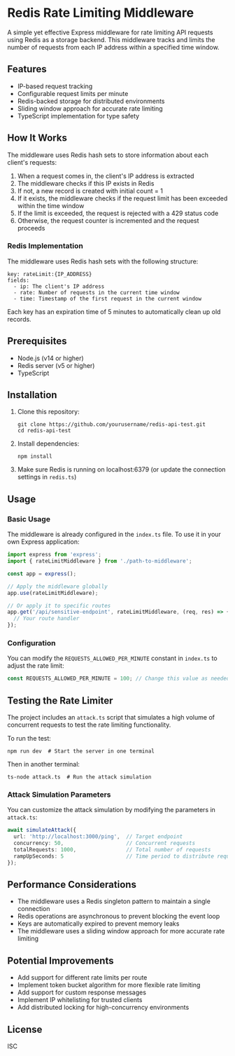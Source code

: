 # Redis Rate Limiting Middleware

A simple yet effective Express middleware for rate limiting API requests using Redis as a storage backend. This middleware tracks and limits the number of requests from each IP address within a specified time window.

## Features

- IP-based request tracking
- Configurable request limits per minute
- Redis-backed storage for distributed environments
- Sliding window approach for accurate rate limiting
- TypeScript implementation for type safety

## How It Works

The middleware uses Redis hash sets to store information about each client's requests:

1. When a request comes in, the client's IP address is extracted
2. The middleware checks if this IP exists in Redis
3. If not, a new record is created with initial count = 1
4. If it exists, the middleware checks if the request limit has been exceeded within the time window
5. If the limit is exceeded, the request is rejected with a 429 status code
6. Otherwise, the request counter is incremented and the request proceeds

### Redis Implementation

The middleware uses Redis hash sets with the following structure:

```
key: rateLimit:{IP_ADDRESS}
fields:
  - ip: The client's IP address
  - rate: Number of requests in the current time window
  - time: Timestamp of the first request in the current window
```

Each key has an expiration time of 5 minutes to automatically clean up old records.

## Prerequisites

- Node.js (v14 or higher)
- Redis server (v5 or higher)
- TypeScript

## Installation

1. Clone this repository:
   ```
   git clone https://github.com/yourusername/redis-api-test.git
   cd redis-api-test
   ```

2. Install dependencies:
   ```
   npm install
   ```

3. Make sure Redis is running on localhost:6379 (or update the connection settings in `redis.ts`)

## Usage

### Basic Usage

The middleware is already configured in the `index.ts` file. To use it in your own Express application:

```typescript
import express from 'express';
import { rateLimitMiddleware } from './path-to-middleware';

const app = express();

// Apply the middleware globally
app.use(rateLimitMiddleware);

// Or apply it to specific routes
app.get('/api/sensitive-endpoint', rateLimitMiddleware, (req, res) => {
  // Your route handler
});
```

### Configuration

You can modify the `REQUESTS_ALLOWED_PER_MINUTE` constant in `index.ts` to adjust the rate limit:

```typescript
const REQUESTS_ALLOWED_PER_MINUTE = 100; // Change this value as needed
```

## Testing the Rate Limiter

The project includes an `attack.ts` script that simulates a high volume of concurrent requests to test the rate limiting functionality.

To run the test:

```
npm run dev  # Start the server in one terminal
```

Then in another terminal:

```
ts-node attack.ts  # Run the attack simulation
```

### Attack Simulation Parameters

You can customize the attack simulation by modifying the parameters in `attack.ts`:

```typescript
await simulateAttack({
  url: 'http://localhost:3000/ping',  // Target endpoint
  concurrency: 50,                    // Concurrent requests
  totalRequests: 1000,                // Total number of requests
  rampUpSeconds: 5                    // Time period to distribute requests
});
```

## Performance Considerations

- The middleware uses a Redis singleton pattern to maintain a single connection
- Redis operations are asynchronous to prevent blocking the event loop
- Keys are automatically expired to prevent memory leaks
- The middleware uses a sliding window approach for more accurate rate limiting

## Potential Improvements

- Add support for different rate limits per route
- Implement token bucket algorithm for more flexible rate limiting
- Add support for custom response messages
- Implement IP whitelisting for trusted clients
- Add distributed locking for high-concurrency environments

## License

ISC

